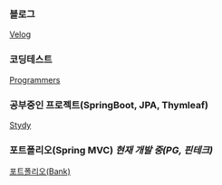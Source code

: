 ### 블로그
<a href="https://velog.io/@dks2922">Velog</a>

### 코딩테스트
<a href="https://career.programmers.co.kr/pr/dks2922_5156">Programmers</a>



### 공부중인 프로젝트(SpringBoot, JPA, Thymleaf)
<a href="https://github.com/dks2922/Studying">Stydy</a>

### 포트폴리오(Spring MVC) *********현재 개발 중(PG, 핀테크)*********
<a href="https://github.com/dks2922/bank">포트폴리오(Bank)</a>

<div align="center">
	<!--<img src="https://img.shields.io/badge/Java-007396?style=flat&logo=Java&logoColor=white" />-->
	<!--<img src="https://img.shields.io/badge/HTML5-E34F26?style=flat&logo=HTML5&logoColor=white" />-->
	<!--<img src="https://img.shields.io/badge/CSS3-1572B6?style=flat&logo=CSS3&logoColor=white" />-->
</div>
